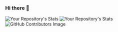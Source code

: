 ### Hi there 👋

![Your Repository's Stats](https://github-readme-stats.vercel.app/api?username=alen-smajic&show_icons=true)
![Your Repository's Stats](https://github-readme-stats.vercel.app/api/top-langs/?username=alen-smajic&theme=blue-green)
![GitHub Contributors Image](https://contrib.rocks/image?repo=alen-smajic)

<!--
**alen-smajic/alen-smajic** is a ✨ _special_ ✨ repository because its `README.md` (this file) appears on your GitHub profile.

Here are some ideas to get you started:

- 🔭 I’m currently working on ...
- 🌱 I’m currently learning ...
- 👯 I’m looking to collaborate on ...
- 🤔 I’m looking for help with ...
- 💬 Ask me about ...
- 📫 How to reach me: ...
- 😄 Pronouns: ...
- ⚡ Fun fact: ...
-->
